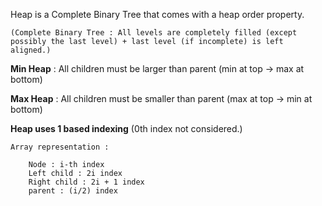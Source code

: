 Heap is a Complete Binary Tree that comes with a heap order property.

    (Complete Binary Tree : All levels are completely filled (except possibly the last level) + last level (if incomplete) is left aligned.)

**Min Heap** : All children must be larger than parent (min at top -> max at bottom)

**Max Heap** : All children must be smaller than parent (max at top -> min at bottom)

**Heap uses 1 based indexing** (0th index not considered.)

    Array representation : 

        Node : i-th index
        Left child : 2i index
        Right child : 2i + 1 index
        parent : (i/2) index